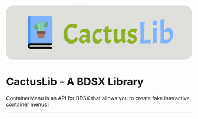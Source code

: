 <div style="text-align:center"><img src="./resources/banner.png" alt="logo" width="800"/></div>

# CactusLib - A BDSX Library

ContainerMenu is an API for BDSX that allows you to create fake interactive container menus !

---
